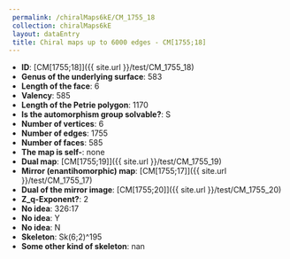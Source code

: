 ```yaml
--- 
 permalink: /chiralMaps6kE/CM_1755_18 
 collection: chiralMaps6kE
 layout: dataEntry
 title: Chiral maps up to 6000 edges - CM[1755;18]
---
```


- **ID**: [CM[1755;18]]({{ site.url }}/test/CM_1755_18)
- **Genus of the underlying surface**: 583
- **Length of the face**: 6
- **Valency**: 585
- **Length of the Petrie polygon**: 1170
- **Is the automorphism group solvable?**: S
- **Number of vertices**: 6
- **Number of edges**: 1755
- **Number of faces**: 585
- **The map is self-**: none
- **Dual map**: [CM[1755;19]]({{ site.url }}/test/CM_1755_19)
- **Mirror (enantihomorphic) map**: [CM[1755;17]]({{ site.url }}/test/CM_1755_17)
- **Dual of the mirror image**: [CM[1755;20]]({{ site.url }}/test/CM_1755_20)
- **Z_q-Exponent?**: 2
- **No idea**:  326:17
- **No idea**: Y
- **No idea**: N
- **Skeleton**: Sk(6;2)^195
- **Some other kind of skeleton**: nan
